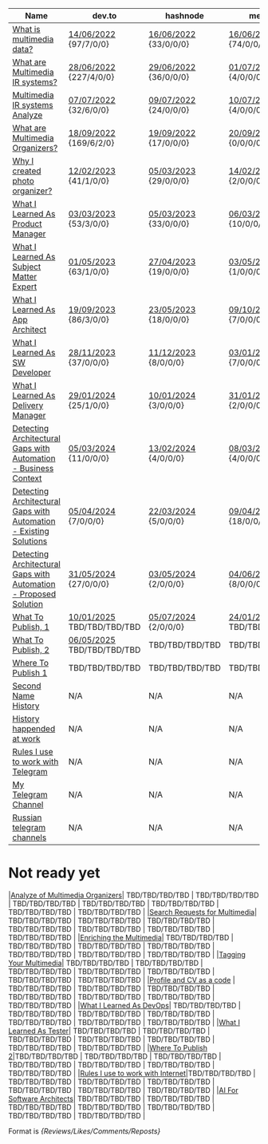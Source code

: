 |Name       | dev.to | hashnode   | medium     |reddit     | quora      | hackernoon | linkedin |
|-----------|--------|------------|------------|-----------|------------|------------|:--------:|
|[What is multimedia data?](./MultimediaData_en.md)| [14/06/2022](https://dev.to/dimanikulin/what-is-multimedia-data-111f) {97/7/0/0} |[16/06/2022](https://dimanikulin.hashnode.dev/what-is-multimedia-data) {33/0/0/0} | [16/06/2022](https://medium.com/@dimanikulin_43511/what-is-multimedia-data-16c2bfdb3829) {74/0/0/0} | [16/06/2022](https://www.reddit.com/r/fva/comments/ve7188/what_is_multimedia_data/) {320/0/0/0} | [19/06/2022](https://www.quora.com/profile/Dima-Nikulin-2/What-is-Multimedia-Data-We-live-in-the-digital-data-era-and-growing-of-the-Internet-gives-us-a-possibility-to-find-th) {34/0/0/0} | N/A | N/A |
|[What are Multimedia IR systems?](./MultimediaIRSystems_en.md)| [28/06/2022](https://dev.to/dimanikulin/what-are-multimedia-ir-systems-5c7n) {227/4/0/0} | [29/06/2022](https://dimanikulin.hashnode.dev/what-are-multimedia-ir-systems) {36/0/0/0} | [01/07/2022](https://medium.com/@dimanikulin_43511/what-are-multimedia-ir-systems-531366920642) {4/0/0/0} | [30/06/2022](https://www.reddit.com/r/fva/comments/vpl9z4/what_are_multimedia_ir_systems/) {57/0/0/0} | [03/07/2022](https://www.quora.com/profile/Dima-Nikulin-2/What-are-Multimedia-IR-Systems-Lets-briefly-overview-the-Multimedia-IR-systems-According-to-the-Wikipedia-https) {7/0/0/0} | N/A | N/A |
|[Multimedia IR systems Analyze](./MultimediaIRSystemsAnalyze_en.md)|[07/07/2022](https://dev.to/dimanikulin/multimedia-ir-systems-analyze-4e17) {32/6/0/0} | [09/07/2022](https://dimanikulin.hashnode.dev/multimedia-ir-systems-analyze) {24/0/0/0} | [10/07/2022](https://medium.com/@dimanikulin_43511/multimedia-ir-systems-analyze-67d40a5537c5) {4/0/0/0} | [12/07/2022](https://www.reddit.com/r/fva/comments/vxen0s/multimedia_ir_systems_analyze/) {41/0/0/0} | [13/07/2022](https://www.quora.com/profile/Dima-Nikulin-2/Multimedia-IR-Systems-analyze-Let-us-compare-several-multimedia-IR-systems-by-covering-requirements-and-needs-we-identi) {11/0/0/0} | N/A | N/A |
|[What are Multimedia Organizers?](./MultimediaOrganizers_en.md)| [18/09/2022](https://dev.to/dimanikulin/what-are-the-photo-organizers-1na9) {169/6/2/0} | [19/09/2022](https://dimanikulin.hashnode.dev/what-are-the-photo-organizers) {17/0/0/0} | [20/09/2022](https://medium.com/@dimanikulin_43511/multimedia-organizers-functions-e8def4e7d550) {0/0/0/0} | [20/08/2022](https://www.reddit.com/r/fva/comments/xkum82/what_are_the_multimedia_organizers/) {283/0/0/0} | [22/09/2022](https://www.quora.com/profile/Dima-Nikulin-2/What-are-the-Multimedia-Organizers-Multimedia-Organizers-functions-They-currently-perform-the-search-in-photo-set) {83/0/0/0} | N/A | N/A |
|[Why I created photo organizer?](./WhyCreatedPhotoOrganizer_en.md) | [12/02/2023](https://dev.to/dimanikulin/why-i-decided-to-create-my-photo-organizer-1g7n) {41/1/0/0} | [05/03/2023](https://dimanikulin.hashnode.dev/why-i-decided-to-create-my-photo-organizer) {29/0/0/0} | [14/02/2023](https://medium.com/@dimanikulin_43511/why-i-decided-to-create-my-photo-organizer-84ab40565927) {2/0/0/0} | [12/02/2023](https://www.reddit.com/r/fva/comments/112s9q1/why_i_decided_to_create_my_photo_organizer/) {178/0/0/0} | [17/02/2023](https://www.quora.com/profile/Dima-Nikulin-2/Why-I-decided-to-create-my-photo-organizer-As-a-child-I-used-to-flip-through-family-photo-album-to-see-my-relatives-w) {84/0/0/0} | N/A | [20/02/2023](https://www.linkedin.com/posts/dimanikulin_productengineering-photos-activity-7034072973523193856-MvF4?utm_source=share&utm_medium=member_desktop) {1533/5/0/0} |
|[What I Learned As Product Manager](./WhatILearnedAsProductManager_en.md) | [03/03/2023](https://dev.to/dimanikulin/what-i-learned-as-a-product-manager-while-creating-my-product-3fom) {53/3/0/0} | [05/03/2023](https://dimanikulin.hashnode.dev/what-i-learned-as-a-product-manager-while-creating-my-product) {33/0/0/0} | [06/03/2023](https://medium.com/@dimanikulin_43511/what-i-learned-as-a-product-manager-while-creating-my-product-d2cc97b23421) {10/0/0/0} | [10/03/2023](https://www.reddit.com/r/fva/comments/11nnrds/what_i_learned_as_a_product_manager_while/) {233/0/0/0} | [14/03/2023](https://www.quora.com/profile/Dima-Nikulin-2/What-I-learned-as-a-Product-Manager-while-creating-my-product-Design-Thinking-The-first-product-I-was-thinking-about-w-2) {80/0/0/0} | [01/05/2023](https://hackernoon.com/why-i-decided-to-create-a-photo-organizer-and-what-i-learned-as-a-result) {164/6/0/0} | [20/03/2023](https://www.linkedin.com/posts/dimanikulin_activity-7043490960445480960-KIPT?utm_source=share&utm_medium=member_desktop) {1360/1/0/0} |
|[What I Learned As Subject Matter Expert](./WhatILearnedAsSubjectMatterExpert_en.md) | [01/05/2023](https://dev.to/dimanikulin/what-i-learned-as-a-subject-matter-expert-while-creating-my-product-a42) {63/1/0/0} | [27/04/2023](https://dimanikulin.hashnode.dev/what-i-learned-as-a-subject-matter-expert-while-creating-my-product) {19/0/0/0} | [03/05/2023](https://medium.com/@dimanikulin_43511/what-i-learned-as-a-subject-matter-expert-while-creating-my-product-bae1e32db1b4) {1/0/0/0} | [15/05/2023](https://www.reddit.com/r/fva/comments/13i0mr6/what_i_learned_as_a_subject_matter_expert_while/) {207/0/0/0} | [17/05/2023](https://www.quora.com/profile/Dima-Nikulin-2/What-I-learned-as-a-Subject-Matter-Expert-while-creating-my-product) {6/0/0/0} | [08/12/2023](https://hackernoon.com/what-i-learned-as-a-subject-matter-expert-while-creating-my-product) {92/4/0/0} | [5/09/2023](https://www.linkedin.com/posts/dimanikulin_multimedia-metadata-organizers-activity-7108344168963334144-VIMY?utm_source=share&utm_medium=member_desktop) {1959/0/0/0} |
|[What I Learned As App Architect](./WhatILearnedAsAppArchitect_en.md) | [19/09/2023](https://dev.to/dimanikulin/what-i-learned-as-an-application-architect-while-creating-my-product-2j7p) {86/3/0/0} | [23/05/2023](https://dimanikulin.hashnode.dev/what-i-learned-as-an-application-architect-while-creating-my-product) {18/0/0/0} | [09/10/2023](https://medium.com/@dimanikulin_43511/what-i-learned-as-an-application-architect-while-creating-my-product-19852d4fdc16) {7/0/0/0} | [30/09/2023](https://www.reddit.com/r/fva/comments/16w0zr6/what_i_learned_as_an_application_architect_while/) {187/0/0/0} | [30/10/2023](https://www.quora.com/profile/Dima-Nikulin-2/What-I-learned-as-an-Application-Architect-while-creating-my-product) {4/0/0/0} | [27/12/2023](https://hackernoon.com/everything-i-learned-as-an-application-architect-while-creating-my-product) {64/5/0/0} | [18/10/2023](https://www.linkedin.com/posts/dimanikulin_activity-7120300166040989696-RtLh/?utm_source=share&utm_medium=member_desktop) {1992/13/0/0} |
|[What I Learned As SW Developer](./WhatILearnedAsSoftwareDeveloper_en.md)| [28/11/2023](https://dev.to/dimanikulin/what-i-learned-as-a-software-developer-while-creating-my-product-5a99) {37/0/0/0} | [11/12/2023](https://dimanikulin.hashnode.dev/what-i-learned-as-a-software-developer-while-creating-my-product) {8/0/0/0} | [03/01/2023](https://medium.com/@dimanikulin_43511/what-i-learned-as-a-software-developer-while-creating-my-product-fc7e3ac2534b) {7/0/0/0} | [04/01/2023](https://www.reddit.com/r/fva/comments/18y7jhe/what_i_learned_as_a_software_developer_while/) {280/0/0/0} | [08/01/2023](https://www.quora.com/profile/Dima-Nikulin-2/What-I-learned-as-a-Software-Developer-while-creating-my-product-Overview-This-article-delves-into-the-importance-of-c) {29/0/0/0} | [01/01/2024](https://hackernoon.com/everything-i-learned-as-a-software-developer-while-creating-my-product) {214/4/0/0} | [02/01/2024](https://www.linkedin.com/posts/dimanikulin_softwaredevelopment-codequality-documentation-activity-7147854830793924608-rx6Q?utm_source=share&utm_medium=member_desktop) {2664/6/2/0} |
|[What I Learned As Delivery Manager](./WhatILearnedAsDeliveryManager_en.md)| [29/01/2024](https://dev.to/dimanikulin/what-i-learned-as-a-delivery-manager-while-creating-my-product-55o1) {25/1/0/0} | [10/01/2024](https://dimanikulin.hashnode.dev/what-i-learned-as-a-delivery-manager-while-creating-my-product) {3/0/0/0} | [31/01/2024](https://medium.com/@dimanikulin_43511/what-i-learned-as-a-delivery-manager-while-creating-my-product-b466f0eb59a9) {2/0/0/0} | [05/02/2024](https://www.reddit.com/user/dimanikulin/comments/1ajaq6r/what_i_learned_as_a_delivery_manager_while/) {122/0/0/0} | [07/02/2024](https://www.quora.com/profile/Dima-Nikulin-2/What-I-learned-as-a-Delivery-Manager-while-creating-my-product) {5/0/0/0} | [17/01/2024](https://hackernoon.com/everything-i-learned-as-a-delivery-manager-while-creating-my-product) {428/4/0/0} | [23/01/2024](https://www.linkedin.com/posts/dimanikulin_readme-projectmanagement-projectcontrol-activity-7155467818996506624-1bmH?utm_source=share&utm_medium=member_desktop) {1850/3/0/0} |
|[Detecting Architectural Gaps with Automation - Business Context](./DAGBusinessContext_en.md)| [05/03/2024](https://dev.to/dimanikulin/detecting-architectural-gaps-with-automation-business-context-50ed) {11/0/0/0} | [13/02/2024](https://dimanikulin.hashnode.dev/detecting-architectural-gaps-with-automation-business-context) {4/0/0/0} | [08/03/2024](https://medium.com/@dimanikulin_43511/detecting-architectural-gaps-with-automation-business-context-256ef701336d) {4/0/0/0} | [15/03/2024](https://www.reddit.com/r/fva/comments/1bf6uo2/detecting_architectural_gaps_with_automation/) {374/0/0/1} | [19/03/2024](https://www.quora.com/profile/Dima-Nikulin-2/Detecting-Architectural-Gaps-with-Automation-Business-Context-Overview) {5/0/0/0} | [21/02/2024](https://hackernoon.com/detecting-architectural-gaps-with-automation-business-context) {101/5/0/0} | [27/02/2024](https://www.linkedin.com/posts/dimanikulin_softwarearchitecture-architecturevisualization-activity-7168137721008308224-9LoR?utm_source=share&utm_medium=member_desktop) {1495/5/0/0} |
|[Detecting Architectural Gaps with Automation - Existing Solutions](./DAGExistingSolutions_en.md)| [05/04/2024](https://dev.to/dimanikulin/detecting-architectural-gaps-with-automation-existing-solutions-35jk) {7/0/0/0} | [22/03/2024](https://dimanikulin.hashnode.dev/detecting-architectural-gaps-with-automation-existing-solutions) {5/0/0/0} | [09/04/2024](https://medium.com/@dimanikulin_43511/detecting-architectural-gaps-with-automation-existing-solutions-126dc655e11f) {18/0/0/0} | [16/04/2024](https://www.reddit.com/r/fva/comments/1c59jei/detecting_architectural_gaps_with_automation/) {603/0/0/1} | [23/04/2024](https://www.quora.com/profile/Dima-Nikulin-2/Detecting-Architectural-Gaps-with-Automation-Existing-Solutions-Introduction-In-the-rapidly-evolving-landscape-of-so) {3/0/0/0} | [29/03/2024](Comment from sheharyarkhan-this submission reads like a big ad) {N/A} | [12/04/2024](https://www.linkedin.com/posts/dimanikulin_activity-7184438022925414400-57ZO?utm_source=share&utm_medium=member_desktop) {1159/6/0/0} |
|[Detecting Architectural Gaps with Automation - Proposed Solution](./DAGProposedSolution_en.md) | [31/05/2024](https://dev.to/dimanikulin/detecting-architectural-gaps-with-automation-proposed-solution-35dg) {27/0/0/0} | [03/05/2024](https://dimanikulin.hashnode.dev/detecting-architectural-gaps-with-automation-proposed-solution) {2/0/0/0} | [04/06/2024](https://medium.com/@dimanikulin_43511/detecting-architectural-gaps-with-automation-proposed-solution-f80adbc829ce) {8/0/0/0} | [11/06/2024](https://www.reddit.com/r/fva/comments/1ddbfm1/detecting_architectural_gaps_with_automation/) {221/0/0/1} | [18/06/2024](https://www.quora.com/profile/Dima-Nikulin-2/Detecting-Architectural-Gaps-with-Automation-Proposed-Solution-Introduction-In-the-ever-evolving-realm-of-software-d) {3/0/0/0} | [23/05/2024](https://hackernoon.com/detecting-architectural-gaps-with-automation-proposed-solution) {2053/4/0/0} | [14/06/2024](https://www.linkedin.com/posts/dimanikulin_softwarearchitecture-integrationstrategies-activity-7207288570758279169-ZzBa?utm_source=share&utm_medium=member_desktop) {1087/3/0/0} |
|[What To Publish, 1](./PublishWhat1_en.md)|[10/01/2025](https://dev.to/dimanikulin/what-content-to-create-and-how-to-publish-it-part-1-2hcj) TBD/TBD/TBD/TBD | [05/07/2024](https://dimanikulin.hashnode.dev/what-content-to-create-and-how-to-publish-it-part-1) {2/0/0/0} | [24/01/2025](https://medium.com/@dimanikulin_43511/what-content-to-create-and-how-to-publish-it-part-1-f672bc187390) TBD/TBD/TBD/TBD | [07/02/2025](https://www.reddit.com/r/fva/comments/1ijr2ms/what_content_to_create_and_how_to_publish_it_part/) TBD/TBD/TBD/TBD | [14/02/2025](https://www.quora.com/profile/Dima-Nikulin-2/What-Content-to-Create-and-How-to-Publish-It-Part-1-Overview-Mastering-the-Art-of-Publication-A-comprehensive-guide) TBD/TBD/TBD/TBD | [27/07/2024](https://hackernoon.com/what-content-to-create-and-how-to-publish-it-part-1) {263/4/0/0} | [11/04/2025](https://www.linkedin.com/posts/dimanikulin_mastering-the-art-of-publication-a-comprehensive-activity-7316403114092171264-KUHR?utm_source=share&utm_medium=member_desktop&rcm=ACoAAAlsWb8BPAbKMyDiy56H2KfpjQJ1GthAUxM) {TBD/TBD/TBD/TBD} |
|[What To Publish, 2](./PublishWhat2_en.md)|[06/05/2025](https://dev.to/dimanikulin/what-content-to-create-and-how-to-publish-it-part-2-49eb) TBD/TBD/TBD/TBD | TBD/TBD/TBD/TBD | TBD/TBD/TBD/TBD | [18/04/2025](https://www.reddit.com/r/fva/comments/1k1z20x/crafting_engaging_and_polished_publications_a/) {TBD/TBD/TBD/TBD} | TBD/TBD/TBD/TBD | TBD/TBD/TBD/TBD | TBD/TBD/TBD/TBD |
|[Where To Publish 1](./PublishWhere1_en.md)|TBD/TBD/TBD/TBD | TBD/TBD/TBD/TBD | TBD/TBD/TBD/TBD | TBD/TBD/TBD/TBD | TBD/TBD/TBD/TBD | TBD/TBD/TBD/TBD | TBD/TBD/TBD/TBD |
|[Second Name History](./HistorySecondName_ru.md)| N/A | N/A | N/A | N/A | N/A | N/A | [14/02/2022](https://www.linkedin.com/posts/dimanikulin_%D0%B1%D1%8B%D0%BB-%D1%82%D1%83%D1%82-%D0%BF%D0%BE%D1%81%D1%82-%D0%BE-%D1%84%D0%B0%D0%BC%D0%B8%D0%BB%D0%B8%D1%8F%D1%85-%D0%BD%D0%B5%D0%B4%D0%B0%D0%B2%D0%BD%D0%BE-https-activity-6899776405601611776-PJn7?utm_source=share&utm_medium=member_desktop) {6500/16/4/0} |
|[History happended at work](./HistoryAtWork_uk.md)| N/A | N/A | N/A | N/A | N/A | N/A | N/A |
|[Rules I use to work with Telegram](./MyRulesWorkingWithTg_uk.md)| N/A | N/A | N/A | N/A | N/A | N/A | N/A |
|[My Telegram Channel](./MyTelegramChannel_uk.md)| N/A | N/A | N/A | N/A | N/A | N/A | N/A |
|[Russian telegram channels](./MyRuTelegramChannels_ru.md)| N/A | N/A | N/A | N/A | N/A | N/A | N/A |

# Not ready yet

|[Analyze of Multimedia Organizers](./MultimediaOrganizersAnalyze_en.md)| TBD/TBD/TBD/TBD | TBD/TBD/TBD/TBD | TBD/TBD/TBD/TBD | TBD/TBD/TBD/TBD | TBD/TBD/TBD/TBD | TBD/TBD/TBD/TBD | TBD/TBD/TBD/TBD |
|[Search Requests for Multimedia](./MultimediaSearchRequests_en.md)| TBD/TBD/TBD/TBD | TBD/TBD/TBD/TBD | TBD/TBD/TBD/TBD | TBD/TBD/TBD/TBD | TBD/TBD/TBD/TBD | TBD/TBD/TBD/TBD | TBD/TBD/TBD/TBD |
|[Enriching the Multimedia](./MultimediaEnriching_en.md)| TBD/TBD/TBD/TBD | TBD/TBD/TBD/TBD | TBD/TBD/TBD/TBD | TBD/TBD/TBD/TBD | TBD/TBD/TBD/TBD | TBD/TBD/TBD/TBD | TBD/TBD/TBD/TBD |
|[Tagging Your Multimedia](./MultimediaTagging_en.md)| TBD/TBD/TBD/TBD | TBD/TBD/TBD/TBD | TBD/TBD/TBD/TBD | TBD/TBD/TBD/TBD | TBD/TBD/TBD/TBD | TBD/TBD/TBD/TBD | TBD/TBD/TBD/TBD |
|[Profile and CV as a code](./ProfileAsCode_en.md) | TBD/TBD/TBD/TBD | TBD/TBD/TBD/TBD | TBD/TBD/TBD/TBD | TBD/TBD/TBD/TBD | TBD/TBD/TBD/TBD | TBD/TBD/TBD/TBD | TBD/TBD/TBD/TBD |
|[What I Learned As DevOps](./WhatILearnedAsDevOps_en.md)| TBD/TBD/TBD/TBD | TBD/TBD/TBD/TBD | TBD/TBD/TBD/TBD | TBD/TBD/TBD/TBD | TBD/TBD/TBD/TBD | TBD/TBD/TBD/TBD | TBD/TBD/TBD/TBD |
|[What I Learned As Tester](./WhatILearnedAsTester_en.md)| TBD/TBD/TBD/TBD | TBD/TBD/TBD/TBD | TBD/TBD/TBD/TBD | TBD/TBD/TBD/TBD | TBD/TBD/TBD/TBD | TBD/TBD/TBD/TBD | TBD/TBD/TBD/TBD |
|[Where To Publish 2](./PublishWhere2_en.md)|TBD/TBD/TBD/TBD | TBD/TBD/TBD/TBD | TBD/TBD/TBD/TBD | TBD/TBD/TBD/TBD | TBD/TBD/TBD/TBD | TBD/TBD/TBD/TBD | TBD/TBD/TBD/TBD |
|[Rules I use to work with Internet](./MyRulesWorkingWithInternet_uk.md)|TBD/TBD/TBD/TBD | TBD/TBD/TBD/TBD | TBD/TBD/TBD/TBD | TBD/TBD/TBD/TBD | TBD/TBD/TBD/TBD | TBD/TBD/TBD/TBD | TBD/TBD/TBD/TBD |
|[AI For Software Architects](./AIForSWArchitects_en.md)| TBD/TBD/TBD/TBD | TBD/TBD/TBD/TBD | TBD/TBD/TBD/TBD | TBD/TBD/TBD/TBD | TBD/TBD/TBD/TBD | TBD/TBD/TBD/TBD | TBD/TBD/TBD/TBD |

Format is *{Reviews/Likes/Comments/Reposts}*
